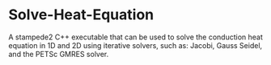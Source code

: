 # Solve-Heat-Equation
A stampede2 C++ executable that can be used to solve the conduction heat equation in 1D and 2D using iterative solvers, such as: Jacobi, Gauss Seidel, and the PETSc GMRES solver.
